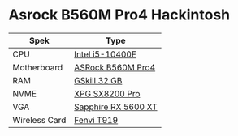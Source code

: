 # Asrock B560M Pro4 Hackintosh



| Spek | Type                    |
| ------------- | ------------------------------ |
| CPU           | [Intel i5-10400F](https://www.intel.com/content/www/us/en/products/sku/199278/intel-core-i510400f-processor-12m-cache-up-to-4-30-ghz/specifications.html "xxx") |
| Motherboard   | [ASRock B560M Pro4 ](https://www.asrock.com/mb/Intel/B560M%20Pro4/index.asp "ASRock B560M Pro4 ") |
| RAM           | [GSkill 32 GB](https://www.gskill.com/product/165/184/1536125673/F4-3000C14Q-32GVR-EOL "G Skill 32 GB") |
| NVME          | [XPG SX8200 Pro](https://www.xpg.com/us/xpg/583 "XPG SX8200 Pro") |
| VGA           | [Sapphire RX 5600 XT](https://www.sapphiretech.com/en/consumer/pulse-radeon-rx-5600-xt-6g-gddr6 "Sapphire RX 5600 XT") |
| Wireless Card | [Fenvi T919](https://www.fenvi.com/product_detail_16.html "Fenvi T919") |

